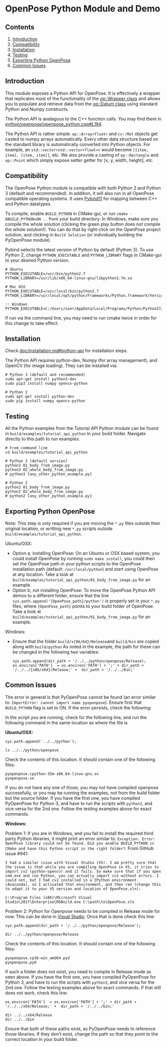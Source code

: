 # OpenPose Python Module and Demo

## Contents
1. [Introduction](#introduction)
2. [Compatibility](#compatibility)
3. [Installation](#installation)
4. [Testing](#testing)
5. [Exporting Python OpenPose](#exporting-python-openpose)
6. [Common Issues](#common-issues)



## Introduction
This module exposes a Python API for OpenPose. It is effectively a wrapper that replicates most of the functionality of the [op::Wrapper class](https://github.com/CMU-Perceptual-Computing-Lab/openpose/blob/master/include/openpose/wrapper/wrapper.hpp) and allows you to populate and retrieve data from the [op::Datum class](https://github.com/CMU-Perceptual-Computing-Lab/openpose/blob/master/include/openpose/core/datum.hpp) using standard Python and Numpy constructs.

The Python API is analagous to the C++ function calls. You may find them in [python/openpose/openpose_python.cpp#L194](https://github.com/CMU-Perceptual-Computing-Lab/openpose/blob/master/python/openpose/openpose_python.cpp#L194).

The Python API is rather simple: `op::Array<float>` and `cv::Mat` objects get casted to numpy arrays automatically. Every other data structure based on the standard library is automatically converted into Python objects. For example, an `std::vector<std::vector<float>>` would become `[[item, item], [item, item]]`, etc. We also provide a casting of `op::Rectangle` and `op::Point` which simply expose setter getter for [x, y, width, height], etc.





## Compatibility
The OpenPose Python module is compatible with both Python 2 and Python 3 (default and recommended). In addition, it will also run in all OpenPose compatible operating systems. It uses [Pybind11](https://github.com/pybind/pybind11) for mapping between C++ and Python datatypes.

To compile, enable `BUILD_PYTHON` in CMake-gui, or run `cmake -DBUILD_PYTHON=ON ..` from your build directory. In Windows, make sure you compile the whole solution (clicking the green play button does not compile the whole solution!). You can do that by right-click on the OpenPose project solution, and clicking in `Build Solution` (or individually building the PyOpenPose module).

Pybind selects the latest version of Python by default (Python 3). To use Python 2, change `PYTHON_EXECUTABLE` and `PYTHON_LIBRARY` flags in CMake-gui to your desired Python version.

```
# Ubuntu
PYTHON_EXECUTABLE=/usr/bin/python2.7
PYTHON_LIBRARY=/usr/lib/x86_64-linux-gnu/libpython2.7m.so
```

```
# Mac OSX
PYTHON_EXECUTABLE=/usr/local/bin/python2.7
PYTHON_LIBRARY=/usr/local/opt/python/Frameworks/Python.framework/Versions/2.7/lib/libpython2.7m.dylib
```

```
:: Windows
PYTHON_EXECUTABLE=C:/Users/user/AppData/Local/Programs/Python/Python27/python.exe
```

If run via the command line, you may need to run cmake twice in order for this change to take effect.



## Installation
Check [doc/installation.md#python-api](../installation.md#python-api) for installation steps.

The Python API requires python-dev, Numpy (for array management), and OpenCV (for image loading). They can be installed via:

```
# Python 3 (default and recommended)
sudo apt-get install python3-dev
sudo pip3 install numpy opencv-python

# Python 2
sudo apt-get install python-dev
sudo pip install numpy opencv-python
```



## Testing
All the Python examples from the Tutorial API Python module can be found in `build/examples/tutorial_api_python` in your build folder. Navigate directly to this path to run examples.

```
# From command line
cd build/examples/tutorial_api_python

# Python 3 (default version)
python3 01_body_from_image.py
python3 02_whole_body_from_image.py
# python3 [any_other_python_example.py]

# Python 2
python2 01_body_from_image.py
python2 02_whole_body_from_image.py
# python2 [any_other_python_example.py]
```



## Exporting Python OpenPose
Note: This step is only required if you are moving the `*.py` files outside their original location, or writting new `*.py` scripts outside `build/examples/tutorial_api_python`.

Ubuntu/OSX:

- Option a, installing OpenPose: On an Ubuntu or OSX based system, you could install OpenPose by running `sudo make install`, you could then set the OpenPose path in your python scripts to the OpenPose installation path (default: `/usr/local/python`) and start using OpenPose at any location. Take a look at `build/examples/tutorial_api_python/01_body_from_image.py` for an example.
- Option b, not installing OpenPose: To move the OpenPose Python API demos to a different folder, ensure that the line `sys.path.append('{OpenPose_path}/python')` is properly set in your `*.py` files, where `{OpenPose_path}` points to your build folder of OpenPose. Take a look at `build/examples/tutorial_api_python/01_body_from_image.py` for an example.

Windows:

- Ensure that the folder  `build/x{86/64}/Release`and `build/bin` are copied along with `build/python` As noted in the example, the path for these can be changed in the following two variables:

  ```
  sys.path.append(dir_path + '/../../python/openpose/Release);
  os.environ['PATH']  = os.environ['PATH'] + ';' + dir_path + '/../../{x86/x64}/Release;' +  dir_path + '/../../bin;'
  ```



## Common Issues
The error in general is that PyOpenPose cannot be found (an error similar to: `ImportError: cannot import name pyopenpose`). Ensure first that `BUILD_PYTHON` flag is set to ON. If the error persists, check the following:

In the script you are running, check for the following line, and run the following command in the same location as where the file is

**Ubuntu/OSX:**

`sys.path.append('../../python');`

```
ls ../../python/openpose
```

Check the contents of this location. It should contain one of the following files:

```
pyopenpose.cpython-35m-x86_64-linux-gnu.so
pyopenpose.so
```

If you do not have any one of those, you may not have compiled openpose successfully, or you may be running the examples, not from the build folder but the source folder. If you have the first one, you have compiled PyOpenPose for Python 3, and have to run the scripts with `python3`, and vice versa for the 2nd one. Follow the testing examples above for exact commands.

**Windows:**

Problem 1: If you are in Windows, and you fail to install the required third party Python libraries, it might print an error similar to: `Exception: Error: OpenPose library could not be found. Did you enable BUILD_PYTHON in CMake and have this Python script in the right folder?`. From GitHub issue #941:
```
I had a similar issue with Visual Studio (VS). I am pretty sure that the issue is that while you are compiling OpenPose in VS, it tries to import cv2 (python-opencv) and it fails. So make sure that if you open cmd.exe and run Python, you can actually import cv2 without errors. I could not, but I had cv2 installed in a IPython environment (Anaconda), so I activated that environment, and then ran (change this to adapt it to your VS version and location of OpenPose.sln):

C:\Program Files (x86)\Microsoft Visual Studio\2017\Enterprise\MSBuild.exe C:\path\to\OpenPose.sln
```

Problem 2: Python for Openpose needs to be compiled in Release mode for now. This can be done in [Visual Studio](https://cdn.stereolabs.com/docs/getting-started/images/release_mode.png). Once that is done check this line:

`sys.path.append(dir_path + '/../../python/openpose/Release');`

```
dir ../../python/openpose/Release
```

Check the contents of this location. It should contain one of the following files:

```
pyopenpose.cp36-win_amd64.pyd
pyopenpose.pyd
```

If such a folder does not exist, you need to compile in Release mode as seen above. If you have the first one, you have compiled PyOpenPose for Python 3, and have to run the scripts with `python3`, and vice versa for the 2nd one. Follow the testing examples above for exact commands. If that still does not work, check this line:

`os.environ['PATH']  = os.environ['PATH'] + ';' + dir_path + '/../../x64/Release;' +  dir_path + '/../../bin;'`

```
dir ../../x64/Release
dir ../../bin
```

Ensure that both of these paths exist, as PyOpenPose needs to reference those libraries. If they don't exist, change the path so that they point to the correct location in your build folder.
